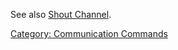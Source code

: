 See also [Shout Channel](Shout_Channel "wikilink").

[Category: Communication
Commands](Category:_Communication_Commands "wikilink")
